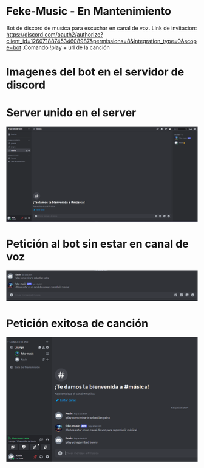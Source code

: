 # Feke-Music - En Mantenimiento
Bot de discord de musica para escuchar en canal de voz.
Link de invitacion: https://discord.com/oauth2/authorize?client_id=1260718874534608987&permissions=8&integration_type=0&scope=bot
.Comando !play + url de la canción
# Imagenes del bot en el servidor de discord
# Server unido en el server
![imagen](images/i1.png)
# Petición al bot sin estar en canal de voz
![imagen](images/i2.png)
# Petición exitosa de canción
![imagen](images/i3.png)
